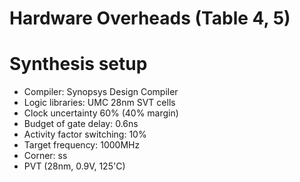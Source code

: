 # Hardware Overheads (Table 4, 5)

# Synthesis setup
- Compiler: Synopsys Design Compiler
- Logic libraries: UMC 28nm SVT cells
- Clock uncertainty 60% (40% margin)
- Budget of gate delay: 0.6ns
- Activity factor switching: 10%
- Target frequency: 1000MHz
- Corner: ss
- PVT (28nm, 0.9V, 125'C)

